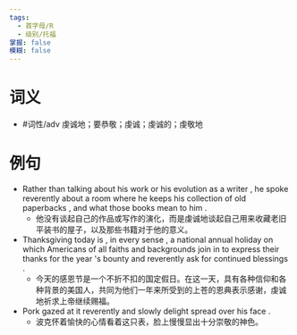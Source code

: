 ```yaml
---
tags:
  - 首字母/R
  - 级别/托福
掌握: false
模糊: false
---
```

# 词义
- #词性/adv  虔诚地；要恭敬；虔诚；虔诚的；虔敬地
# 例句
- Rather than talking about his work or his evolution as a writer , he spoke reverently about a room where he keeps his collection of old paperbacks , and what those books mean to him .
	- 他没有谈起自己的作品或写作的演化，而是虔诚地谈起自己用来收藏老旧平装书的屋子，以及那些书籍对于他的意义。
- Thanksgiving today is , in every sense , a national annual holiday on which Americans of all faiths and backgrounds join in to express their thanks for the year 's bounty and reverently ask for continued blessings .
	- 今天的感恩节是一个不折不扣的国定假日。在这一天，具有各种信仰和各种背景的美国人，共同为他们一年来所受到的上苍的恩典表示感谢，虔诚地祈求上帝继续赐福。
- Pork gazed at it reverently and slowly delight spread over his face .
	- 波克怀着愉快的心情看着这只表，脸上慢慢显出十分崇敬的神色。
